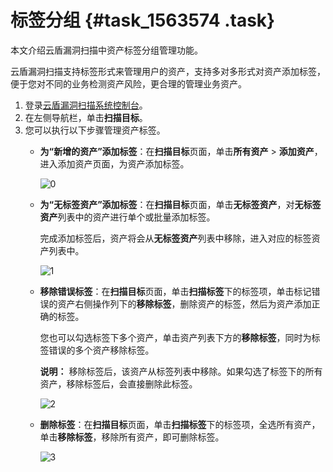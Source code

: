 # 标签分组 {#task_1563574 .task}

本文介绍云盾漏洞扫描中资产标签分组管理功能。

云盾漏洞扫描支持标签形式来管理用户的资产，支持多对多形式对资产添加标签，便于您对不同的业务检测资产风险，更合理的管理业务资产。

1.  登录[云盾漏洞扫描系统控制台](https://yundun.console.aliyun.com/?p=avds)。
2.  在左侧导航栏，单击**扫描目标**。
3.  您可以执行以下步骤管理资产标签。 
    -   **为“新增的资产”添加标签**：在**扫描目标**页面，单击**所有资产** \> **添加资产**，进入添加资产页面，为资产添加标签。

        ![0](http://static-aliyun-doc.oss-cn-hangzhou.aliyuncs.com/assets/img/1240699/156517188354468_zh-CN.png)

    -   **为“无标签资产”添加标签**：在**扫描目标**页面，单击**无标签资产**，对**无标签资产**列表中的资产进行单个或批量添加标签。

        完成添加标签后，资产将会从**无标签资产**列表中移除，进入对应的标签资产列表中。

        ![1](http://static-aliyun-doc.oss-cn-hangzhou.aliyuncs.com/assets/img/1240699/156517188354472_zh-CN.png)

    -   **移除错误标签**：在**扫描目标**页面，单击**扫描标签**下的标签项，单击标记错误的资产右侧操作列下的**移除标签**，删除资产的标签，然后为资产添加正确的标签。

        您也可以勾选标签下多个资产，单击资产列表下方的**移除标签**，同时为标签错误的多个资产移除标签。

        **说明：** 移除标签后，该资产从标签列表中移除。如果勾选了标签下的所有资产，移除标签后，会直接删除此标签。

        ![2](http://static-aliyun-doc.oss-cn-hangzhou.aliyuncs.com/assets/img/1240699/156517188354473_zh-CN.png)

    -   **删除标签**：在**扫描目标**页面，单击**扫描标签**下的标签项，全选所有资产，单击**移除标签**，移除所有资产，即可删除标签。

        ![3](http://static-aliyun-doc.oss-cn-hangzhou.aliyuncs.com/assets/img/1240699/156517188354475_zh-CN.png)


